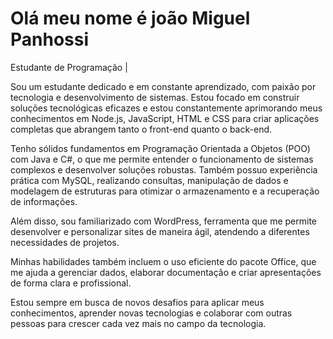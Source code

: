 # Olá meu nome é joão Miguel Panhossi

Estudante de Programação | 

Sou um estudante dedicado e em constante aprendizado, com paixão por tecnologia e desenvolvimento de sistemas. Estou focado em construir soluções tecnológicas eficazes e estou constantemente aprimorando meus conhecimentos em Node.js, JavaScript, HTML e CSS para criar aplicações completas que abrangem tanto o front-end quanto o back-end.

Tenho sólidos fundamentos em Programação Orientada a Objetos (POO) com Java e C#, o que me permite entender o funcionamento de sistemas complexos e desenvolver soluções robustas. Também possuo experiência prática com MySQL, realizando consultas, manipulação de dados e modelagem de estruturas para otimizar o armazenamento e a recuperação de informações.

Além disso, sou familiarizado com WordPress, ferramenta que me permite desenvolver e personalizar sites de maneira ágil, atendendo a diferentes necessidades de projetos.

Minhas habilidades também incluem o uso eficiente do pacote Office, que me ajuda a gerenciar dados, elaborar documentação e criar apresentações de forma clara e profissional.

Estou sempre em busca de novos desafios para aplicar meus conhecimentos, aprender novas tecnologias e colaborar com outras pessoas para crescer cada vez mais no campo da tecnologia.
